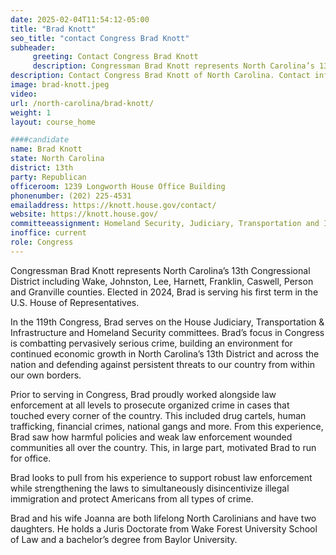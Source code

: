 ```yaml
---
date: 2025-02-04T11:54:12-05:00
title: "Brad Knott"
seo_title: "contact Congress Brad Knott"
subheader:
     greeting: Contact Congress Brad Knott
     description: Congressman Brad Knott represents North Carolina’s 13th Congressional District including Wake, Johnston, Lee, Harnett, Franklin, Caswell, Person and Granville counties. Elected in 2024, Brad is serving his first term in the U.S. House of Representatives.
description: Contact Congress Brad Knott of North Carolina. Contact information for Brad Knott includes email address, phone number, and mailing address.
image: brad-knott.jpeg
video:
url: /north-carolina/brad-knott/
weight: 1
layout: course_home

####candidate
name: Brad Knott
state: North Carolina
district: 13th
party: Republican
officeroom: 1239 Longworth House Office Building
phonenumber: (202) 225-4531
emailaddress: https://knott.house.gov/contact/
website: https://knott.house.gov/
committeeassignment: Homeland Security, Judiciary, Transportation and Infrastructure
inoffice: current
role: Congress
---
```

Congressman Brad Knott represents North Carolina’s 13th Congressional District including Wake, Johnston, Lee, Harnett, Franklin, Caswell, Person and Granville counties. Elected in 2024, Brad is serving his first term in the U.S. House of Representatives.

In the 119th Congress, Brad serves on the House Judiciary, Transportation & Infrastructure and Homeland Security committees. Brad’s focus in Congress is combatting pervasively serious crime, building an environment for continued economic growth in North Carolina’s 13th District and across the nation and defending against persistent threats to our country from within our own borders.

Prior to serving in Congress, Brad proudly worked alongside law enforcement at all levels to prosecute organized crime in cases that touched every corner of the country. This included drug cartels, human trafficking, financial crimes, national gangs and more. From this experience, Brad saw how harmful policies and weak law enforcement wounded communities all over the country. This, in large part, motivated Brad to run for office.

Brad looks to pull from his experience to support robust law enforcement while strengthening the laws to simultaneously disincentivize illegal immigration and protect Americans from all types of crime.

Brad and his wife Joanna are both lifelong North Carolinians and have two daughters. He holds a Juris Doctorate from Wake Forest University School of Law and a bachelor’s degree from Baylor University.
